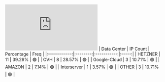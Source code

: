 ![Diagramm](https://github.com/obajay/StateSync-snapshots/blob/main/Projects/Carbon/1/README.md)
| Data Center | IP Count | Percentage | Freq |
|:------------:|:--------:|:-----------:|:-----:|
| HETZNER | 11 | 39.29% | 🟢 |
| OVH | 8 | 28.57% | 🟢 |
| Google-Cloud | 3 | 10.71% | 🟢 |
| AMAZON | 2 | 7.14% | 🟢 |
| Interserver | 1 | 3.57% | 🟢 |
| OTHER | 3 | 10.71% | 🟢 |
